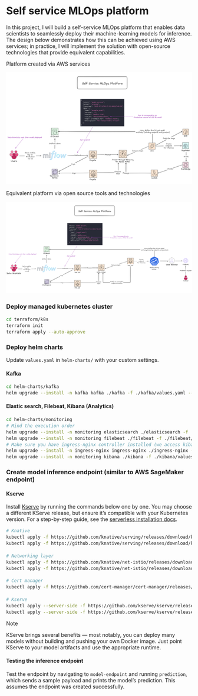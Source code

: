 # Self service MLOps platform

In this project, I will build a self-service MLOps platform that enables data scientists to seamlessly deploy their machine-learning models for inference. The design below demonstrates how this can be achieved using AWS services; in practice, I will implement the solution with open-source technologies that provide equivalent capabilities.

Platform created via AWS services

![self service mlops on aws](platform/platform_aws.png)

Equivalent platform via open source tools and technologies

![self service mlops via open source](platform/platform_open_source.png)

### Deploy managed kubernetes cluster

```bash
cd terraform/k8s
terraform init
terraform apply --auto-approve
```

### Deploy helm charts

Update `values.yaml` in `helm-charts/` with your custom settings.

#### Kafka

```bash
cd helm-charts/kafka
helm upgrade --install -n kafka kafka ./kafka -f ./kafka/values.yaml --create-namespace
```
#### Elastic search, Filebeat, Kibana (Analytics)

```bash
cd helm-charts/monitoring
# Mind the execution order
helm upgrade --install -n monitoring elasticsearch ./elasticsearch -f ./elasticsearch/values.yaml --create-namespace
helm upgrade --install -n monitoring filebeat ./filebeat -f ./filebeat/values.yaml
# Make sure you have ingress-nginx controller installed (we access kibana UI through the specified host - see values.yaml)
helm upgrade --install -n ingress-nginx ingress-nginx ./ingress-nginx -f ./ingress-nginx/values.yaml --create-namespace
helm upgrade --install -n monitoring kibana ./kibana -f ./kibana/values.yaml
```

### Create model inference endpoint (similar to AWS SageMaker endpoint)

#### Kserve

Install [Kserve](https://github.com/kserve/kserve) by running the commands below one by one. You may choose a different KServe release, but ensure it’s compatible with your Kubernetes version. For a step-by-step guide, see the [serverless installation docs](https://kserve.github.io/website/docs/admin-guide/serverless).

```bash
# Knative
kubectl apply -f https://github.com/knative/serving/releases/download/knative-v1.17.0/serving-crds.yaml
kubectl apply -f https://github.com/knative/serving/releases/download/knative-v1.17.0/serving-core.yaml

# Networking layer
kubectl apply -f https://github.com/knative/net-istio/releases/download/knative-v1.17.0/istio.yaml
kubectl apply -f https://github.com/knative/net-istio/releases/download/knative-v1.17.0/net-istio.yaml

# Cert manager
kubectl apply -f https://github.com/cert-manager/cert-manager/releases/download/v1.16.3/cert-manager.yaml

# Kserve
kubectl apply --server-side -f https://github.com/kserve/kserve/releases/download/v0.14.1/kserve.yaml
kubectl apply --server-side -f https://github.com/kserve/kserve/releases/download/v0.14.1/kserve-cluster-resources.yaml
```

> [!NOTE]
> KServe brings several benefits — most notably, you can deploy many models without building and pushing your own Docker  image. Just point KServe to your model artifacts and use the appropriate runtime.

#### Testing the inference endpoint

Test the endpoint by navigating to `model-endpoint` and running `prediction`, which sends a sample payload and prints the model’s prediction. This assumes the endpoint was created successfully.
